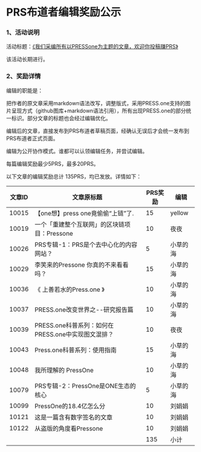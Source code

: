 # PRS布道者编辑奖励公示

### 1、活动说明

活动标题：[《我们采编所有以PRESSone为主题的文章，欢迎你投稿赚PRS》](https://press.one/file/preview?s=49b2b9e11e17094f07d6c4f7a520bf226e6a95bd09a1c78cb60cc85c1f0a2ad826a86759c7bf30b9a9bcdeb1654b7d1720b299e072a14beeab381fc6240e2f250&h=11afcd57dc7f20ecca76c6debd203470b1b5ab254b694289f008e92a9e069be6&a=e0b2908b00ecc554e460863ee43481b8d47e8641&v=2&f=P1)

该活动长期进行。

### 2、奖励详情

编辑的职能是：

把作者的原文章采用markdown语法改写，调整版式，采用PRESS.one支持的图片呈现方式（github图库+markdown语法引用），所有出现PRESS.one的部分统一标识。部分文章的标题也会经过编辑优化。

编辑后的文章，直接发布到PRS布道者草稿页面，经确认无误后才会统一发布到PRS布道者正式页面。

编辑为公开协作模式。谁都可以认领编辑任务，并尝试编辑。

每篇编辑奖励最少5PRS，最多20PRS。

以下文章的编辑奖励总计 135PRS，均已发放。详情如下：

|文章ID|文章原标题|PRS奖励|编辑|
|-----|-----|-----|-----|
|10015|【one想】press one竟偷偷“上链”了.|15|yellow|
|10019|一个「重建整个互联网」的区块链项目：Pressone|10|夜夜|
|10026|PRS专辑-1：PRS是个去中心化的内容网站？|5|小草的海|
|10029|李笑来的Pressone 你真的不来看看吗？|15|小草的海|
|10036|《 上善若水的Press.one 》|10|小草的海|
|10037|PRESS.one改变世界之--研究报告篇|10|小草的海|
|10039|PRESS.one科普系列：如何在PRESS.one中实现图文混排？|10|夜夜|
|10043|Press.one科普系列：使用指南|15|小草的海|
|10048|我所理解的 PressOne|10|小草的海|
|10079|PRS专辑-2：PressOne是ONE生态的核心|5|小草的海|
|10099|PressOne的18.4亿怎么分|10|刘娟娟|
|10121|这是一篇含有数字签名的文章|10|刘娟娟|
|10122|从盗版的角度看Pressone|10|刘娟娟|
|||135|小计|
